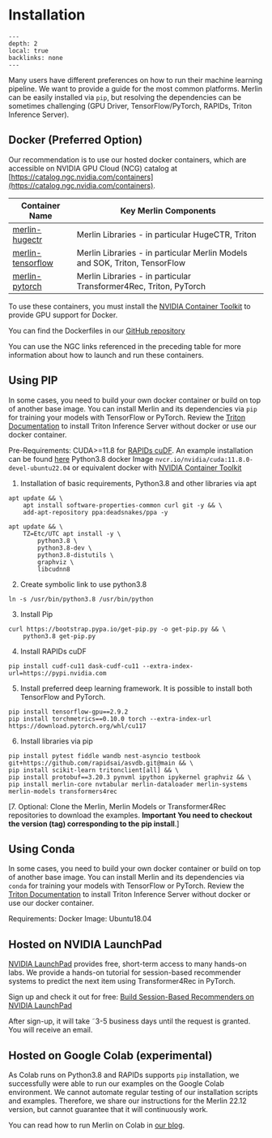 # Installation

```{contents}
---
depth: 2
local: true
backlinks: none
---
```

Many users have different preferences on how to run their machine learning pipeline. We want to provide a guide for the most common platforms. Merlin can be easily installed via `pip`, but resolving the dependencies can be sometimes challenging (GPU Driver, TensorFlow/PyTorch, RAPIDs, Triton Inference Server).

## Docker (Preferred Option)

Our recommendation is to use our hosted docker containers, which are accessible on NVIDIA GPU Cloud (NCG) catalog at [https://catalog.ngc.nvidia.com/containers](https://catalog.ngc.nvidia.com/containers).

| Container Name | Key Merlin Components |
| ------------- | ------------- | 
| [merlin-hugectr](https://catalog.ngc.nvidia.com/orgs/nvidia/teams/merlin/containers/merlin-hugectr) | Merlin Libraries - in particular HugeCTR, Triton |
| [merlin-tensorflow](https://catalog.ngc.nvidia.com/orgs/nvidia/teams/merlin/containers/merlin-tensorflow) | Merlin Libraries - in particular Merlin Models and SOK, Triton, TensorFlow |
| [merlin-pytorch](https://catalog.ngc.nvidia.com/orgs/nvidia/teams/merlin/containers/merlin-pytorch) | Merlin Libraries - in particular Transformer4Rec, Triton, PyTorch |

To use these containers, you must install the [NVIDIA Container Toolkit](https://github.com/NVIDIA/nvidia-docker) to provide GPU support for Docker.

You can find the Dockerfiles in our [GitHub repository](https://github.com/NVIDIA-Merlin/Merlin/tree/main/docker)

You can use the NGC links referenced in the preceding table for more information about how to launch and run these containers.

## Using PIP

In some cases, you need to build your own docker container or build on top of another base image. You can install Merlin and its dependencies via `pip` for training your models with TensorFlow or PyTorch. Review the [Triton Documentation](https://github.com/triton-inference-server/server#documentation) to install Triton Inference Server without docker or use our docker container.

Pre-Requirements:
CUDA>=11.8 for [RAPIDs cuDF](https://rapids.ai/pip.html). An example installation can be found [here](https://developer.nvidia.com/cuda-11-8-0-download-archive?target_os=Linux&target_arch=x86_64&Distribution=Ubuntu&target_version=18.04&target_type=runfile_local)
Python3.8
docker Image `nvcr.io/nvidia/cuda:11.8.0-devel-ubuntu22.04` or equivalent
docker with [NVIDIA Container Toolkit](https://github.com/NVIDIA/nvidia-docker)

1. Installation of basic requirements, Python3.8 and other libraries via apt

```shell
apt update && \
    apt install software-properties-common curl git -y && \
    add-apt-repository ppa:deadsnakes/ppa -y

apt update && \
    TZ=Etc/UTC apt install -y \
        python3.8 \
        python3.8-dev \
        python3.8-distutils \
        graphviz \
        libcudnn8
```

2. Create symbolic link to use python3.8
   
```shell
ln -s /usr/bin/python3.8 /usr/bin/python
```

3. Install Pip

```shell
curl https://bootstrap.pypa.io/get-pip.py -o get-pip.py && \
    python3.8 get-pip.py
```

4. Install RAPIDs cuDF

```shell
pip install cudf-cu11 dask-cudf-cu11 --extra-index-url=https://pypi.nvidia.com
```

5. Install preferred deep learning framework. It is possible to install both TensorFlow and PyTorch. 

```shell
pip install tensorflow-gpu==2.9.2
pip install torchmetrics==0.10.0 torch --extra-index-url https://download.pytorch.org/whl/cu117
```

6. Install libraries via pip

```shell
pip install pytest fiddle wandb nest-asyncio testbook git+https://github.com/rapidsai/asvdb.git@main && \
pip install scikit-learn tritonclient[all] && \ 
pip install protobuf==3.20.3 pynvml ipython ipykernel graphviz && \
pip install merlin-core nvtabular merlin-dataloader merlin-systems merlin-models transformers4rec
```



[7. Optional: Clone the Merlin, Merlin Models or Transformer4Rec repositories to download the examples. **Important You need to checkout the version (tag) corresponding to the pip install**.]


## Using Conda

In some cases, you need to build your own docker container or build on top of another base image. You can install Merlin and its dependencies via `conda` for training your models with TensorFlow or PyTorch. Review the [Triton Documentation](https://github.com/triton-inference-server/server#documentation) to install Triton Inference Server without docker or use our docker container.

Requirements:
Docker Image: Ubuntu18.04


## Hosted on NVIDIA LaunchPad

[NVIDIA LaunchPad](https://www.nvidia.com/en-us/launchpad/) provides free, short-term access to many hands-on labs. We provide a hands-on tutorial for session-based recommender systems to predict the next item using Transformer4Rec in PyTorch.

Sign up and check it out for free: [Build Session-Based Recommenders on NVIDIA LaunchPad](https://www.nvidia.com/en-us/launchpad/ai/build-session-based-recommenders/)

After sign-up, it will take ˜3-5 business days until the request is granted. You will receive an email.

## Hosted on Google Colab (experimental)

As Colab runs on Python3.8 and RAPIDs supports `pip` installation, we successfully were able to run our examples on the Google Colab environment. We cannot automate regular testing of our installation scripts and examples. Therefore, we share our instructions for the Merlin 22.12 version, but cannot guarantee that it will continuously work.

You can read how to run Merlin on Colab in [our blog](https://medium.com/nvidia-merlin/how-to-run-merlin-on-google-colab-83b5805c63e0).
